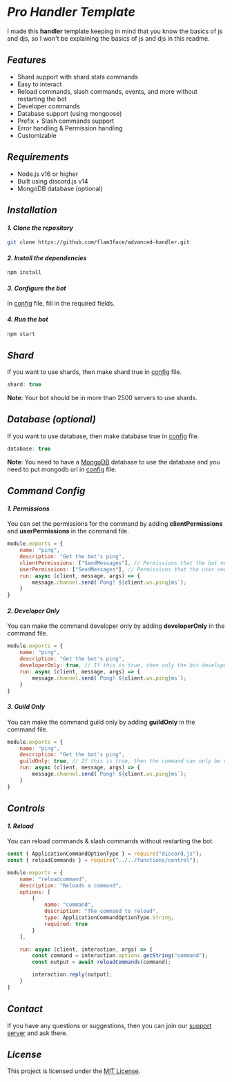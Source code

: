 # ___Pro Handler Template___
I made this **handler** template keeping in mind that you know the basics of js and djs, so I won't be explaining the basics of js and djs in this readme.

## ___Features___
- Shard support with shard stats commands
- Easy to interact
- Reload commands, slash commands, events, and more without restarting the bot
- Developer commands
- Database support (using mongoose)
- Prefix + Slash commands support
- Error handling & Permission handling
- Customizable

## ___Requirements___
- Node.js v16 or higher
- Built using discord.js v14
- MongoDB database (optional)

## ___Installation___
#### ___1. Clone the repository___
```bash
git clone https://github.com/flam3face/advanced-handler.git
```

#### ___2. Install the dependencies___
```bash
npm install
```

#### ___3. Configure the bot___
In [config](./structures/configuration/index.js) file, fill in the required fields.

#### ___4. Run the bot___
```bash
npm start
```

## ___Shard___
If you want to use shards, then make shard true in [config](./structures/configuration/index.js) file.

```js
shard: true
```

**Note**: Your bot should be in more than 2500 servers to use shards. 

## ___Database (optional)___
If you want to use database, then make database true in [config](./structures/configuration/index.js) file.

```js
database: true
```

**Note**: You need to have a [MongoDB](https://www.mongodb.com/products/platform/cloud) database to use the database and you need to put mongodb url in [config](./structures/configuration/index.js) file.

## ___Command Config___
#### ___1. Permissions___
You can set the permissions for the command by adding **clientPermissions** and **userPermissions** in the command file.

```js
module.exports = {
    name: "ping",
    description: "Get the bot's ping",
    clientPermissions: ["SendMessages"], // Permissions that the bot needs to run the command
    userPermissions: ["SendMessages"], // Permissions that the user needs to run the command
    run: async (client, message, args) => {
        message.channel.send(`Pong! ${client.ws.ping}ms`);
    }
}
```

#### ___2. Developer Only___
You can make the command developer only by adding **developerOnly** in the command file.

```js
module.exports = {
    name: "ping",
    description: "Get the bot's ping",
    developerOnly: true, // If this is true, then only the bot developers can run this command
    run: async (client, message, args) => {
        message.channel.send(`Pong! ${client.ws.ping}ms`);
    }
}
```

#### ___3. Guild Only___
You can make the command guild only by adding **guildOnly** in the command file.

```js
module.exports = {
    name: "ping",
    description: "Get the bot's ping",
    guildOnly: true, // If this is true, then the command can only be used in guilds
    run: async (client, message, args) => {
        message.channel.send(`Pong! ${client.ws.ping}ms`);
    }
}
```

## ___Controls___

#### ___1. Reload___
You can reload commands & slash commands without restarting the bot.

```js
const { ApplicationCommandOptionType } = require("discord.js");
const { reloadCommands } = require("../../functions/control");

module.exports = {
    name: "reloadcommand",
    description: "Reloads a command",
    options: [
        {
            name: "command",
            description: "The command to reload",
            type: ApplicationCommandOptionType.String,
            required: true
        }
    ],

    run: async (client, interaction, args) => {
        const command = interaction.options.getString("command");
        const output = await reloadCommands(command);

        interaction.reply(output);
    }
}
```

## ___Contact___
If you have any questions or suggestions, then you can join our [support server](https://discord.gg/TvjrWtEuyP) and ask there.

## ___License___
This project is licensed under the [MIT License](./LICENSE).